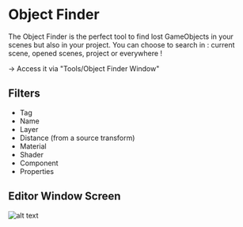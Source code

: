 # Object Finder 

The Object Finder is the perfect tool to find lost GameObjects in your scenes but also in your project. You can choose to search in : current scene, opened scenes, project or everywhere ! 

-> Access it via "Tools/Object Finder Window"

## Filters 

- Tag
- Name
- Layer
- Distance (from a source transform)
- Material
- Shader
- Component
- Properties

## Editor Window Screen
![alt text](https://i.ibb.co/QFT6YsY/Tool.png)

